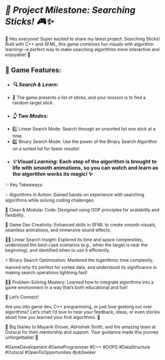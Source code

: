 # ***🚀 Project Milestone: Searching Sticks! 🎮✨***

🌟 Hey everyone! Super excited to share my latest project: Searching Sticks! Built with C++ and SFML, this game combines fun visuals with algorithm learning—a perfect way to make searching algorithms more interactive and enjoyable! 🎉

## **🎯 Game Features:**
- ### *🔍 Search & Learn:*
- 🥢 The game presents a list of sticks, and your mission is to find a random target stick.
- ### *👆 Two Modes:*
- 1️⃣ Linear Search Mode: Search through an unsorted list one stick at a time.
- 2️⃣ Binary Search Mode: Use the power of the Binary Search Algorithm on a sorted list for faster results!
- ### *💡 Visual Learning:* Each step of the algorithm is brought to life with smooth animations, so you can watch and learn as the algorithm works its magic! ✨



✨ Key Takeaways:

💡 Algorithms in Action: Gained hands-on experience with searching algorithms while solving coding challenges.

🧩 Clean & Modular Code: Designed using OOP principles for scalability and flexibility.

🎨 Game Dev Creativity: Enhanced skills in SFML to create smooth visuals, seamless animations, and immersive sound effects.

👨‍💻 Linear Search Insight: Explored its time and space complexities, understood the best-case scenarios (e.g., when the target is near the beginning), and identified when to use it efficiently.

⚡ Binary Search Optimization: Mastered the logarithmic time complexity, learned why it’s perfect for sorted data, and understood its significance in making search operations lightning fast!

👨‍💻 Problem-Solving Mastery: Learned how to integrate algorithms into a game environment in a way that’s both educational and fun!



💬 Let’s Connect!

Are you into game dev, C++ programming, or just love geeking out over algorithms? Let’s chat! I’d love to hear your feedback, ideas, or even stories about how you learned your first algorithms. 🌟



🙏 Big thanks to Mayank Grover, Abhishek Smith, and the amazing team at Outscal for their mentorship and support. Your guidance made this journey unforgettable! 💖



#GameDevelopment #GameProgrammer #C++ #OOPS #DataStructure #Outscal #OpenToOpportunities #jobSeeker
